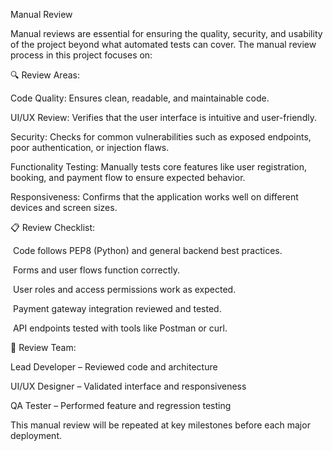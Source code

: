 Manual Review

Manual reviews are essential for ensuring the quality, security, and usability of the project beyond what automated tests can cover. The manual review process in this project focuses on:



🔍 Review Areas:

Code Quality: Ensures clean, readable, and maintainable code.



UI/UX Review: Verifies that the user interface is intuitive and user-friendly.



Security: Checks for common vulnerabilities such as exposed endpoints, poor authentication, or injection flaws.



Functionality Testing: Manually tests core features like user registration, booking, and payment flow to ensure expected behavior.



Responsiveness: Confirms that the application works well on different devices and screen sizes.



📋 Review Checklist:

&nbsp;Code follows PEP8 (Python) and general backend best practices.



&nbsp;Forms and user flows function correctly.



&nbsp;User roles and access permissions work as expected.



&nbsp;Payment gateway integration reviewed and tested.



&nbsp;API endpoints tested with tools like Postman or curl.



👥 Review Team:

Lead Developer – Reviewed code and architecture



UI/UX Designer – Validated interface and responsiveness



QA Tester – Performed feature and regression testing



This manual review will be repeated at key milestones before each major deployment.





